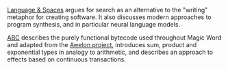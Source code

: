 [Language & Spaces](language-and-spaces.md) argues for search as an
alternative to the "writing" metaphor for creating software. It also
discusses modern approaches to program synthesis, and in particular
neural language models.

[ABC](abc.md) describes the purely functional bytecode used throughout
Magic Word and adapted from the [Awelon
project](https://github.com/dmbarbour/wikilon), introduces sum,
product and exponential types in analogy to arithmetic, and describes
an approach to effects based on continuous transactions.
